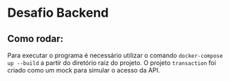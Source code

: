 # Desafio Backend

## Como rodar:
Para executar o programa é necessário utilizar o comando `docker-compose up --build` a partir do diretório raiz do projeto. O projeto `transaction` foi criado como um mock para simular o acesso da API.